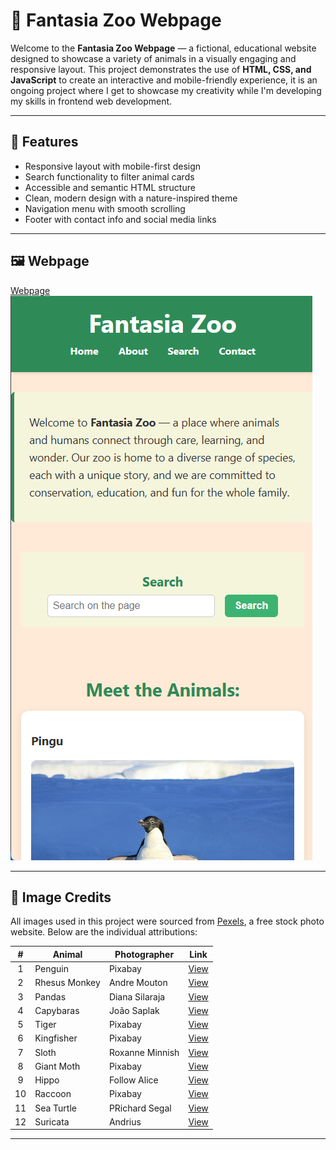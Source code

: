 # 🐾 Fantasia Zoo Webpage

Welcome to the **Fantasia Zoo Webpage** — a fictional, educational website designed to showcase a variety of animals in a visually engaging and responsive layout. This project demonstrates the use of **HTML, CSS, and JavaScript** to create an interactive and mobile-friendly experience, it is an ongoing project where I get to showcase my creativity while I'm developing my skills in frontend web development.

---

## 📁 Features

- Responsive layout with mobile-first design
- Search functionality to filter animal cards
- Accessible and semantic HTML structure
- Clean, modern design with a nature-inspired theme
- Navigation menu with smooth scrolling
- Footer with contact info and social media links

---

## 🖼️ Webpage

[Webpage](assets/sample.png)
![Mobile](assets/mobilesample.png)

---

## 📸 Image Credits

All images used in this project were sourced from [Pexels](https://www.pexels.com/), a free stock photo website. Below are the individual attributions:

| #  | Animal         | Photographer         | Link                                                                 |
|:--:|----------------|----------------------|----------------------------------------------------------------------|
| 1  | Penguin        | Pixabay              | [View](https://www.pexels.com/photo/close-up-photography-of-penguin-on-snow-86405/) |
| 2  | Rhesus Monkey  | Andre Mouton         | [View](https://www.pexels.com/photo/closeup-photo-of-primate-1207875/) |
| 3  | Pandas         | Diana Silaraja       | [View](https://www.pexels.com/photo/photo-of-panda-and-cub-playing-1661535/) |
| 4  | Capybaras      | João Saplak          | [View](https://www.pexels.com/photo/close-up-of-capybaras-lying-on-the-grass-19289099/) |
| 5  | Tiger          | Pixabay              | [View](https://www.pexels.com/photo/tiger-302304/) |
| 6  | Kingfisher     | Pixabay              | [View](https://www.pexels.com/photo/close-up-photo-of-perched-kingfisher-326900/) |
| 7  | Sloth          | Roxanne Minnish      | [View](https://www.pexels.com/photo/portrait-of-sloth-hanging-upside-down-on-branch-4484954/) |
| 8  | Giant Moth     | Pixabay              | [View](https://www.pexels.com/photo/close-up-shot-of-a-butterfly-206770/) |
| 9  | Hippo          | Follow Alice         | [View](https://www.pexels.com/photo/black-hippopotamus-on-green-grass-667201/) |
| 10 | Raccoon        | Pixabay              | [View](https://www.pexels.com/photo/grey-short-coat-animal-laying-on-grey-wooden-panel-54602/) |
| 11 | Sea Turtle     | PRichard Segal       | [View](https://www.pexels.com/photo/black-and-white-turtle-1618606/) |
| 12 | Suricata       | Andrius              | [View](https://www.pexels.com/photo/brown-and-gray-rodent-selective-focus-photo-843043/) |

---
